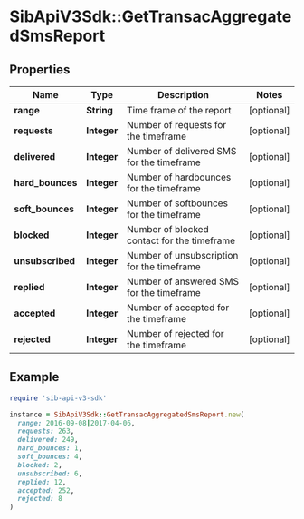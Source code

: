 # SibApiV3Sdk::GetTransacAggregatedSmsReport

## Properties

| Name | Type | Description | Notes |
| ---- | ---- | ----------- | ----- |
| **range** | **String** | Time frame of the report | [optional] |
| **requests** | **Integer** | Number of requests for the timeframe | [optional] |
| **delivered** | **Integer** | Number of delivered SMS for the timeframe | [optional] |
| **hard_bounces** | **Integer** | Number of hardbounces for the timeframe | [optional] |
| **soft_bounces** | **Integer** | Number of softbounces for the timeframe | [optional] |
| **blocked** | **Integer** | Number of blocked contact for the timeframe | [optional] |
| **unsubscribed** | **Integer** | Number of unsubscription for the timeframe | [optional] |
| **replied** | **Integer** | Number of answered SMS for the timeframe | [optional] |
| **accepted** | **Integer** | Number of accepted for the timeframe | [optional] |
| **rejected** | **Integer** | Number of rejected for the timeframe | [optional] |

## Example

```ruby
require 'sib-api-v3-sdk'

instance = SibApiV3Sdk::GetTransacAggregatedSmsReport.new(
  range: 2016-09-08|2017-04-06,
  requests: 263,
  delivered: 249,
  hard_bounces: 1,
  soft_bounces: 4,
  blocked: 2,
  unsubscribed: 6,
  replied: 12,
  accepted: 252,
  rejected: 8
)
```

